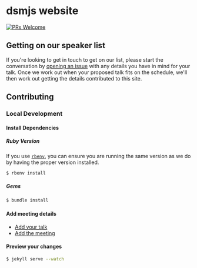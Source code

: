 # dsmjs website

[![PRs Welcome](https://img.shields.io/badge/PRs-welcome-brightgreen.svg?style=flat-square)](http://makeapullrequest.com)

## Getting on our speaker list

If you're looking to get in touch to get on our list, please start the
conversation by [opening an issue](https://github.com/dsmjs/talk-proposals/issues)
with any details you have in mind for your talk. Once we work out when your
proposed talk fits on the schedule, we'll then work out getting the details
contributed to this site.

## Contributing

### Local Development

#### Install Dependencies

##### Ruby Version

If you use [`rbenv`](https://github.com/rbenv/rbenv), you can ensure you are
running the same version as we do by having the proper version installed.

```sh
$ rbenv install
```

##### Gems

```sh
$ bundle install
```

#### Add meeting details

  * [Add your talk](./.github/CONTRIBUTING.md#add-your-talk)
  * [Add the meeting](./.github/CONTRIBUTING.md#add-the-meeting)

#### Preview your changes

```sh
$ jekyll serve --watch
```
